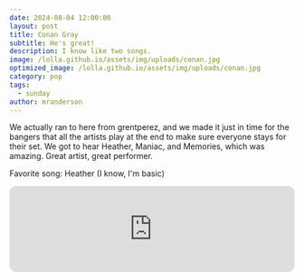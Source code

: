 ```yaml
---
date: 2024-08-04 12:00:00
layout: post
title: Conan Gray
subtitle: He's great!
description: I know like two songs.
image: /lolla.github.io/assets/img/uploads/conan.jpg
optimized_image: /lolla.github.io/assets/img/uploads/conan.jpg
category: pop
tags:
  - sunday
author: mranderson
---
```


We actually ran to here from grentperez, and we made it just in time for the bangers that all the artists play at the end to make sure everyone stays for their set. We got to hear Heather, Maniac, and Memories, which was amazing. Great artist, great performer.

Favorite song: Heather (I know, I'm basic)

<iframe style="border-radius:12px" src="https://open.spotify.com/embed/track/4xqrdfXkTW4T0RauPLv3WA?utm_source=generator" width="100%" height="152" frameBorder="0" allowfullscreen="" allow="autoplay; clipboard-write; encrypted-media; fullscreen; picture-in-picture" loading="lazy"></iframe>